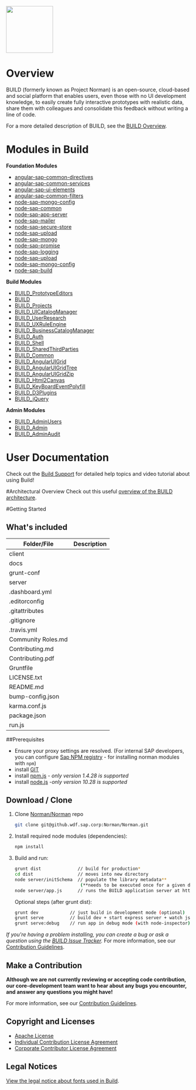 <img src = "https://github.wdf.sap.corp/Norman/Norman/blob/master/docs/images/BUILD_Logo_Light.png?raw=true" height="128"> 

# Overview 
BUILD (formerly known as Project Norman) is an open-source, cloud-based and social platform that enables users, even those with no UI development knowledge, to easily create fully interactive prototypes with realistic data, share them with colleagues and consolidate this feedback without writing a line of code. 

For a more detailed description of BUILD, see the [BUILD Overview](https://github.wdf.sap.corp/UXD-BUILD-OPENSOURCE/BUILD/wiki/Build-Overview).

# Modules in Build
**Foundation Modules**
+ [angular-sap-common-directives](https://github.wdf.sap.corp/UXD-BUILD-OPENSOURCE/angular-sap-common-directives)
+ [angular-sap-common-services](https://github.wdf.sap.corp/UXD-BUILD-OPENSOURCE/angular-sap-common-services)
+ [angular-sap-ui-elements](https://github.wdf.sap.corp/UXD-BUILD-OPENSOURCE/angular-sap-ui-elements)
+ [angular-sap-common-filters](https://github.wdf.sap.corp/Norman/Norman)
+ [node-sap-mongo-config](https://github.wdf.sap.corp/UXD-BUILD-OPENSOURCE/node-sap-mongo-config)
+ [node-sap-common](https://github.wdf.sap.corp/UXD-BUILD-OPENSOURCE/node-sap-common)
+ [node-sap-app-server](https://github.wdf.sap.corp/UXD-BUILD-OPENSOURCE/node-sap-app-server)
+ [node-sap-mailer](https://github.wdf.sap.corp/UXD-BUILD-OPENSOURCE/node-sap-mailer)
+ [node-sap-secure-store](https://github.wdf.sap.corp/UXD-BUILD-OPENSOURCE/node-sap-secure-store)
+ [node-sap-upload](https://github.wdf.sap.corp/UXD-BUILD-OPENSOURCE/node-sap-upload)
+ [node-sap-mongo](https://github.wdf.sap.corp/UXD-BUILD-OPENSOURCE/node-sap-mongo)
+ [node-sap-promise](https://github.wdf.sap.corp/UXD-BUILD-OPENSOURCE/node-sap-promise)
+ [node-sap-logging](https://github.wdf.sap.corp/UXD-BUILD-OPENSOURCE/node-sap-logging)
+ [node-sap-upload](https://github.wdf.sap.corp/UXD-BUILD-OPENSOURCE/node-sap-upload)
+ [node-sap-mongo-config](https://github.wdf.sap.corp/UXD-BUILD-OPENSOURCE/node-sap-mongo-config)
+ [node-sap-build](https://github.wdf.sap.corp/UXD-BUILD-OPENSOURCE/node-sap-build)

**Build Modules**
+ [BUILD_PrototypeEditors](https://github.wdf.sap.corp/UXD-BUILD-OPENSOURCE/BUILD/PrototypeEditors)
+ [BUILD](https://github.wdf.sap.corp/UXD-BUILD-OPENSOURCE/BUILD/angular-sap-common-directives)
+ [BUILD_Projects](https://github.wdf.sap.corp/UXD-BUILD-OPENSOURCE/BUILD/Projects)
+ [BUILD_UICatalogManager](https://github.wdf.sap.corp/UXD-BUILD-OPENSOURCE/BUILD/UICatalogManager)
+ [BUILD_UserResearch](https://github.wdf.sap.corp/UXD-BUILD-OPENSOURCE/BUILD/UserResearch)
+ [BUILD_UXRuleEngine](https://github.wdf.sap.corp/UXD-BUILD-OPENSOURCE/BUILD/UXRuleEngine)
+ [BUILD_BusinessCatalogManager](https://github.wdf.sap.corp/UXD-BUILD-OPENSOURCE/BUILD/BusinessCatalogManager)
+ [BUILD_Auth](https://github.wdf.sap.corp/UXD-BUILD-OPENSOURCE/BUILD/Auth) 
+ [BUILD_Shell](https://github.wdf.sap.corp/UXD-BUILD-OPENSOURCE/BUILD/Shell)
+ [BUILD_SharedThirdParties](https://github.wdf.sap.corp/UXD-BUILD-OPENSOURCE/BUILD/SharedThirdParties)
+ [BUILD_Common](https://github.wdf.sap.corp/UXD-BUILD-OPENSOURCE/BUILD/Common)
+ [BUILD_AngularUIGrid](https://github.wdf.sap.corp/UXD-BUILD-OPENSOURCE/BUILD/NgUIGrid)
+ [BUILD_AngularUIGridTree](https://github.wdf.sap.corp/UXD-BUILD-OPENSOURCE/BUILD/norman-angular-ui-tree)
+ [BUILD_AngularUIGridZip](https://github.wdf.sap.corp/UXD-BUILD-OPENSOURCE/BUILD/AngularZip)
+ [BUILD_Html2Canvas](https://github.wdf.sap.corp/UXD-BUILD-OPENSOURCE/BUILD/Html2Canvas)
+ [BUILD_KeyBoardEventPolyfill](https://github.wdf.sap.corp/UXD-BUILD-OPENSOURCE/BUILD/norman-keyboard-event-polyfill)
+ [BUILD_D3Plugins](https://github.wdf.sap.corp/UXD-BUILD-OPENSOURCE/BUILD/norman-d3-plugins)
+ [BUILD_jQuery](https://github.wdf.sap.corp/UXD-BUILD-OPENSOURCE/BUILD/jquery-norman)

**Admin Modules**
+ [BUILD_AdminUsers](https://github.wdf.sap.corp/UXD-BUILD-OPENSOURCE/BUILD/admin-users)
+ [BUILD_Admin](https://github.wdf.sap.corp/UXD-BUILD-OPENSOURCE/BUILD//admin)
+ [BUILD_AdminAudit](https://github.wdf.sap.corp/UXD-BUILD-OPENSOURCE/BUILD/admin-audit)

# User Documentation
Check out the [Build Support](http://sap.github.io/BUILD_User_Assistance) for detailed help topics and video tutorial about using Build!

#Architectural Overview
Check out this useful [overview of the BUILD architecture](https://github.wdf.sap.corp/Norman/Norman/blob/master/docs/Architecture/BUILD%20architecture%20presentation%20V2.pptx).

#Getting Started

## What's included
|Folder/File  | Description |
| ------------- | ------------- | 
|client  |  |
| docs |  | 
| grunt-conf |  |
| server |  |
| .dashboard.yml |  |
| .editorconfig |  | 
| .gitattributes |  |
| .gitignore |  |
| .travis.yml |  | 
| Community Roles.md |  |
| Contributing.md |  |
| Contributing.pdf |  | 
| Gruntfile |  |
| LICENSE.txt |  |
| README.md |  | 
| bump-config.json  |  |
| karma.conf.js  |  |
| package.json  |  | 
| run.js |  |


##Prerequisites
- Ensure your proxy settings are resolved. (For internal SAP developers, you can configure [Sap NPM registry](https://github.wdf.sap.corp/Norman/Norman/wiki/How-to-Use-Build-npm-Registry) - for installing norman modules with `npm`)
- install [GIT](https://git-scm.com/downloads)
- install [npm.js](https://docs.npmjs.com/cli/install) - _*only version 1.4.28 is supported*_
- install [node.js](https://docs.npmjs.com/cli/install) -_*only version 10.28 is supported*_

## Download / Clone

1. Clone [Norman/Norman](https://github.wdf.sap.corp/Norman/Norman) repo
    ```sh
    git clone git@github.wdf.sap.corp:Norman/Norman.git
    ```

2. Install required node modules (dependencies):
    ```sh
    npm install
    ```

3. Build and run:

    ```sh
    grunt dist              // build for production*
    cd dist                 // moves into new directory
    node server/initSchema  // populate the library metadata** 
                             (**needs to be executed once for a given database in a single node instance)
    node server/app.js      // runs the BUILD application server at http://localhost:9000.
    ```
   Optional steps (after grunt dist):

   ```sh
   grunt dev            // just build in development mode (optional)
   grunt serve          // build dev + start express server + watch js & less for changes (optional)
   grunt serve:debug    // run app in debug mode (with node-inspector) (optional)
   ```
_If you're having a problem installing, you can create a bug or ask a question using the [BUILD Issue Tracker](https://github.wdf.sap.corp/Norman/Norman/issues)._ For more information, see our [Contribution Guidelines](https://github.wdf.sap.corp/Norman/Norman/wiki/Contribution-Guidelines).

## Make a Contribution
**Although we are not currently reviewing or accepting code contribution, our core-development team want to hear about any bugs you encounter, and answer any questions you might have!** 

For more information, see our [Contribution Guidelines](https://github.wdf.sap.corp/Norman/Norman/wiki/Contribution-Guidelines).

## Copyright and Licenses

+ [Apache License](https://github.wdf.sap.corp/Norman/Norman/wiki/License)
+ [Individual Contribution License Agreement](https://github.wdf.sap.corp/Norman/Norman/blob/master/docs/SAP%20License%20Agreements/SAP%2BIndividual%2BContributor%2BLicense%2BAgreement.pdf) 
+ [Corporate Contributor License Agreement](https://github.wdf.sap.corp/Norman/Norman/blob/master/docs/SAP%20License%20Agreements/SAP%2BCorporate%2BContributor%2BLicense%2BAgreement.pdf) 

## Legal Notices

[View the legal notice about fonts used in Build](https://github.wdf.sap.corp/Norman/Norman/wiki/Legal-Notice-About-Fonts).
